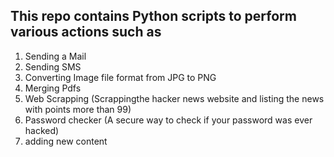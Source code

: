 ## This repo contains Python scripts to perform various actions such as 
1. Sending a Mail
2. Sending SMS
3. Converting Image file format from JPG to PNG
4. Merging Pdfs
5. Web Scrapping (Scrappingthe hacker news website and listing the news with points more than 99)
6. Password checker (A secure way to check if your password was ever hacked)
7. adding new content 
